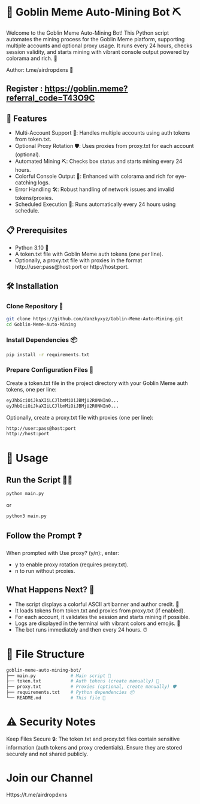 # 🚀 Goblin Meme Auto-Mining Bot ⛏️
Welcome to the Goblin Meme Auto-Mining Bot! This Python script automates the mining process for the Goblin Meme platform, supporting multiple accounts and optional proxy usage. It runs every 24 hours, checks session validity, and starts mining with vibrant console output powered by colorama and rich. 🌟

Author: t.me/airdropdxns 📩

## Register : https://goblin.meme?referral_code=T43O9C

## 🎯 Features
- Multi-Account Support 🔑: Handles multiple accounts using auth tokens from token.txt.
- Optional Proxy Rotation 🛡️: Uses proxies from proxy.txt for each account (optional).
- Automated Mining ⛏️: Checks box status and starts mining every 24 hours.
- Colorful Console Output 🌈: Enhanced with colorama and rich for eye-catching logs.
- Error Handling 🛠️: Robust handling of network issues and invalid tokens/proxies.
- Scheduled Execution 📅: Runs automatically every 24 hours using schedule.

## 📋 Prerequisites
- Python 3.10 🐍
- A token.txt file with Goblin Meme auth tokens (one per line).
- Optionally, a proxy.txt file with proxies in the format http://user:pass@host:port or http://host:port.

## 🛠️ Installation
### Clone Repository 📂
```bash
git clone https://github.com/danzkyxyz/Goblin-Meme-Auto-Mining.git
cd Goblin-Meme-Auto-Mining
```
### Install Dependencies 📦
```bash
pip install -r requirements.txt
```
### Prepare Configuration Files 📝
Create a token.txt file in the project directory with your Goblin Meme auth tokens, one per line:
```bash
eyJhbGciOiJkaXIiLCJlbmMiOiJBMjU2R0NNIn0...
eyJhbGciOiJkaXIiLCJlbmMiOiJBMjU2R0NNIn0...
```
Optionally, create a proxy.txt file with proxies (one per line):
```bash
http://user:pass@host:port
http://host:port
```

# 🚀 Usage
## Run the Script 🏃‍♂️
```bash
python main.py
```
or
```bash
python3 main.py
```

## Follow the Prompt ❓
When prompted with Use proxy? (y/n):, enter:
- y to enable proxy rotation (requires proxy.txt).
- n to run without proxies.

## What Happens Next? 🌟
- The script displays a colorful ASCII art banner and author credit. 🎨
- It loads tokens from token.txt and proxies from proxy.txt (if enabled).
- For each account, it validates the session and starts mining if possible.
- Logs are displayed in the terminal with vibrant colors and emojis. 📜
- The bot runs immediately and then every 24 hours. ⏰

# 📁 File Structure
```bash
goblin-meme-auto-mining-bot/
├── main.py             # Main script 🚀
├── token.txt           # Auth tokens (create manually) 🔑
├── proxy.txt           # Proxies (optional, create manually) 🛡️
├── requirements.txt    # Python dependencies 📦
└── README.md           # This file 📖
```

# ⚠️ Security Notes
Keep Files Secure 🔒: The token.txt and proxy.txt files contain sensitive information (auth tokens and proxy credentials). Ensure they are stored securely and not shared publicly.

# Join our Channel
Https://t.me/airdropdxns
